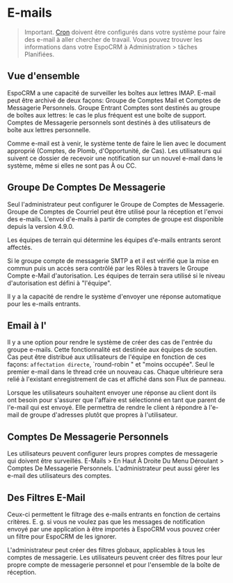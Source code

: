 # E-mails

> Important. [Cron](https://github.com/espocrm/documentation/blob/master/administration/server-configuration.md#setup-a-crontab) doivent être configurés dans votre système pour faire des e-mail à aller chercher de travail. Vous pouvez trouver les informations dans votre EspoCRM à Administration > tâches Planifiées.

## Vue d'ensemble

EspoCRM a une capacité de surveiller les boîtes aux lettres IMAP. E-mail peut être archivé de deux façons: Groupe de Comptes Mail et Comptes de Messagerie Personnels. Groupe Entrant Comptes sont destinés au groupe de boîtes aux lettres: le cas le plus fréquent est une boîte de support. Comptes de Messagerie personnels sont destinés à des utilisateurs de boîte aux lettres personnelle.

Comme e-mail est à venir, le système tente de faire le lien avec le document approprié (Comptes, de Plomb, d'Opportunité, de Cas). Les utilisateurs qui suivent ce dossier de recevoir une notification sur un nouvel e-mail dans le système, même si elles ne sont pas À ou CC.

## Groupe De Comptes De Messagerie

Seul l'administrateur peut configurer le Groupe de Comptes de Messagerie. Groupe de Comptes de Courriel peut être utilisé pour la réception et l'envoi des e-mails. L'envoi d'e-mails à partir de comptes de groupe est disponible depuis la version 4.9.0.

Les équipes de terrain qui détermine les équipes d'e-mails entrants seront affectés. 

Si le groupe compte de messagerie SMTP a et il est vérifié que la mise en commun puis un accès sera contrôlé par les Rôles à travers le Groupe Compte e-Mail d'autorisation. Les équipes de terrain sera utilisé si le niveau d'autorisation est défini à "l'équipe".

Il y a la capacité de rendre le système d'envoyer une réponse automatique pour les e-mails entrants.

## Email à l'

Il y a une option pour rendre le système de créer des cas de l'entrée du groupe e-mails. 
Cette fonctionnalité est destinée aux équipes de soutien. 
Cas peut être distribué aux utilisateurs de l'équipe en fonction de ces façons: 
`affectation directe`, `round-robin " et "moins occupée". 
Seul le premier e-mail dans le thread crée un nouveau cas. 
Chaque ultérieure sera relié à l'existant enregistrement de cas et affiché dans son Flux de panneau.

Lorsque les utilisateurs souhaitent envoyer une réponse au client dont ils ont besoin pour s'assurer que l'affaire est sélectionné en tant que parent de l'e-mail qui est envoyé. Elle permettra de rendre le client à répondre à l'e-mail de groupe d'adresses plutôt que propres à l'utilisateur.

## Comptes De Messagerie Personnels

Les utilisateurs peuvent configurer leurs propres comptes de messagerie qui doivent être surveillés. E-Mails > En Haut À Droite Du Menu Déroulant > Comptes De Messagerie Personnels. L'administrateur peut aussi gérer les e-mail des utilisateurs des comptes.

## Des Filtres E-Mail

Ceux-ci permettent le filtrage des e-mails entrants en fonction de certains critères. E. g. si vous ne voulez pas que les messages de notification envoyé par une application à être importés à EspoCRM vous pouvez créer un filtre pour EspoCRM de les ignorer.

L'administrateur peut créer des filtres globaux, applicables à tous les comptes de messagerie. Les utilisateurs peuvent créer des filtres pour leur propre compte de messagerie personnel et pour l'ensemble de la boîte de réception.
